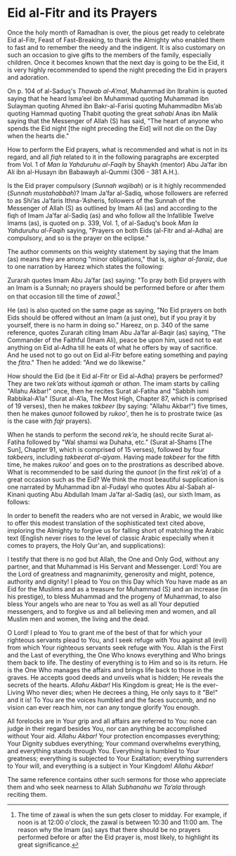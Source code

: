 Eid al-Fitr and its Prayers
===========================

Once the holy month of Ramadhan is over, the pious get ready to
celebrate Eid al-Fitr, Feast of Fast-Breaking, to thank the Almighty who
enabled them to fast and to remember the needy and the indigent. It is
also customary on such an occasion to give gifts to the members of the
family, especially children. Once it becomes known that the next day is
going to be the Eid, it is very highly recommended to spend the night
preceding the Eid in prayers and adoration.

On p. 104 of al-Saduq's *Thawab al-A’mal*, Muhammad ibn Ibrahim is
quoted saying that he heard Isma’eel ibn Muhammad quoting Muhammad ibn
Sulayman quoting Ahmed ibn Bakr-al-Farisi quoting Muhammadibn Mis’ab
quoting Hammad quoting Thabit quoting the great *sahabi* Anas ibn Malik
saying that the Messenger of Allah (S) has said, "The heart of anyone
who spends the Eid night [the night preceding the Eid] will not die on
the Day when the hearts die."

How to perform the Eid prayers, what is recommended and what is not in
its regard, and all *fiqh* related to it in the following paragraphs are
excerpted from Vol. 1 of *Man la Yahduruhu al-Faqih* by Shaykh (mentor)
Abu Ja’far ibn Ali ibn al-Husayn ibn Babawayh al-Qummi (306 - 381 A.H.).

Is the Eid prayer compulsory (*Sunnah wajibah*) or is it highly
recommended (*Sunnah mustahabbah*)? Imam Ja’far al-Sadiq, whose
followers are referred to as Shi’as Ja’faris Ithna-’Asheris, followers
of the Sunnah of the Messenger of Allah (S) as outlined by Imam Ali (as)
and according to the fiqh of Imam Ja’far al-Sadiq (as) and who follow
all the Infallible Twelve Imams (as), is quoted on p. 339, Vol. 1, of
al-Saduq's book *Man la Yahduruhu al-Faqih* saying, "Prayers on both
Eids (al-Fitr and al-Adha) are compulsory, and so is the prayer on the
eclipse."

The author comments on this weighty statement by saying that the Imam
(as) means they are among "minor obligations," that is, *sighar
al-faraiz*, due to one narration by Hareez which states the following:

Zurarah quotes Imam Abu Ja’far (as) saying: "To pray both Eid prayers
with an Imam is a Sunnah; no prayers should be performed before or after
them on that occasion till the time of *zawal*.[^1]

He (as) is also quoted on the same page as saying, "No Eid prayers on
both Eids should be offered without an Imam (a just one), but if you
pray it by yourself, there is no harm in doing so." Hareez, on p. 340 of
the same reference, quotes Zurarah citing Imam Abu Ja’far al-Baqir (as)
saying, "The Commander of the Faithful (Imam Ali), peace be upon him,
used not to eat anything on Eid al-Adha till he eats of what he offers
by way of sacrifice. And he used not to go out on Eid al-Fitr before
eating something and paying the *fitra*." Then he added: "And we do
likewise."

How should the Eid (be it Eid al-Fitr or Eid al-Adha) prayers be
performed? They are two *rek’ats* without *iqamah* or *athan*. The imam
starts by calling "Allahu Akbar!" once, then he recites Surat al-Fatiha
and "Sabbih ismi Rabbikal-A’la" (Surat al-A’la, The Most High, Chapter
87, which is comprised of 19 verses), then he makes *takbeer* (by
saying: "Allahu Akbar!") five times, then he makes *qunoot* followed by
*rukoo’*, then he is to prostrate twice (as is the case with *fajr*
prayers).

When he stands to perform the second *rek’a*, he should recite Surat
al-Fatiha followed by "Wal shamsi wa Duhaha, etc." (Surat al-Shams [The
Sun], Chapter 91, which is comprised of 15 verses), followed by four
*takbeers*, including *takbeerat al-qiyam*. Having made *takbeer* for
the fifth time, he makes *rukoo’* and goes on to the prostrations as
described above. What is recommended to be said during the *qunoot* (in
the first *rek’a*) of a great occasion such as the Eid? We think the
most beautiful supplication is one narrated by Muhammad ibn al-Fudayl
who quotes Abu al-Sabah al-Kinani quoting Abu Abdullah Imam Ja’far
al-Sadiq (as), our sixth Imam, as follows:

In order to benefit the readers who are not versed in Arabic, we would
like to offer this modest translation of the sophisticated text cited
above, imploring the Almighty to forgive us for falling short of
matching the Arabic text (English never rises to the level of classic
Arabic especially when it comes to prayers, the Holy Qur'an, and
supplications):

I testify that there is no god but Allah, the One and Only God, without
any partner, and that Muhammad is His Servant and Messenger. Lord! You
are the Lord of greatness and magnanimity, generosity and might,
potence, authority and dignity! I plead to You on this Day which You
have made as an Eid for the Muslims and as a treasure for Muhammad (S)
and an increase (in his prestige), to bless Muhammad and the progeny of
Muhammad, to also bless Your angels who are near to You as well as all
Your deputied messengers, and to forgive us and all believing men and
women, and all Muslim men and women, the living and the dead.

O Lord! I plead to You to grant me of the best of that for which your
righteous servants plead to You, and I seek refuge with You against all
(evil) from which Your righteous servants seek refuge with You. Allah is
the First and the Last of everything, the One Who knows everything and
Who brings them back to life. The destiny of everything is to Him and so
is its return. He is the One Who manages the affairs and brings life
back to those in the graves. He accepts good deeds and unveils what is
hidden; He reveals the secrets of the hearts. *Allahu Akbar!* His
Kingdom is great; He is the ever-Living Who never dies; when He decrees
a thing, He only says to it "Be!" and it is! To You are the voices
humbled and the faces succumb, and no vision can ever reach him, nor can
any tongue glorify You enough.

All forelocks are in Your grip and all affairs are referred to You: none
can judge in their regard besides You, nor can anything be accomplished
without Your aid. *Allahu Akbar!* Your protection encompasses
everything; Your Dignity subdues everything; Your command overwhelms
everything, and everything stands through You. Everything is humbled to
Your greatness; everything is subjected to Your Exaltation; everything
surrenders to Your will, and everything is a subject in Your Kingdom!
*Allahu Akbar!*

The same reference contains other such sermons for those who appreciate
them and who seek nearness to Allah *Subhanahu wa Ta’ala* through
reciting them.

[^1]: The time of zawal is when the sun gets closer to midday. For
example, if noon is at 12:00 o'clock, the zawal is between 10:30 and
11:00 am. The reason why the Imam (as) says that there should be no
prayers performed before or after the Eid prayer is, most likely, to
highlight its great significance.


